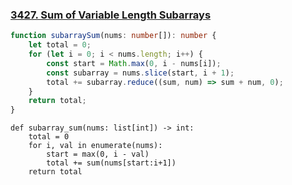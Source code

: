 ### [3427. Sum of Variable Length Subarrays](https://leetcode.com/problems/sum-of-variable-length-subarrays/)
```Typescript
function subarraySum(nums: number[]): number {
    let total = 0;
    for (let i = 0; i < nums.length; i++) {
        const start = Math.max(0, i - nums[i]);
        const subarray = nums.slice(start, i + 1);
        total += subarray.reduce((sum, num) => sum + num, 0);
    }
    return total;
}
```
```Python3
def subarray_sum(nums: list[int]) -> int:
    total = 0
    for i, val in enumerate(nums):
        start = max(0, i - val)
        total += sum(nums[start:i+1])
    return total
```
